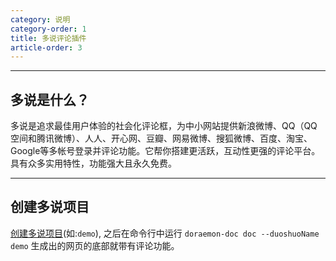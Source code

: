 ```yaml
---
category: 说明
category-order: 1
title: 多说评论插件
article-order: 3
---
```


---

## 多说是什么？

多说是追求最佳用户体验的社会化评论框，为中小网站提供新浪微博、QQ（QQ空间和腾讯微博）、人人、开心网、豆瓣、网易微博、搜狐微博、百度、淘宝、Google等多帐号登录并评论功能。它帮你搭建更活跃，互动性更强的评论平台。具有众多实用特性，功能强大且永久免费。

---

## 创建多说项目

[创建多说项目](http://duoshuo.com/create-site/)(如:`demo`), 之后在命令行中运行 `doraemon-doc doc --duoshuoName demo` 生成出的网页的底部就带有评论功能。
